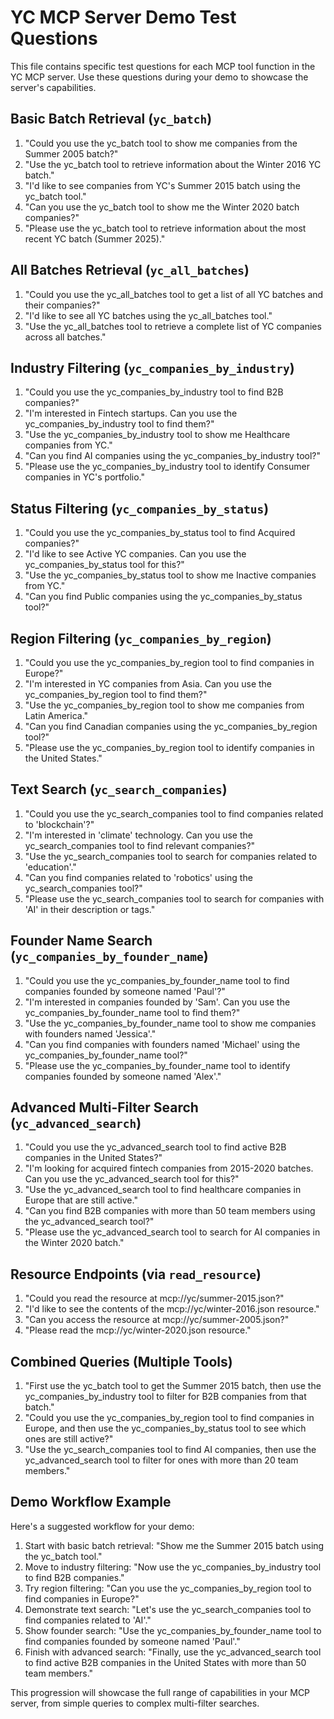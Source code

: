 # YC MCP Server Demo Test Questions

This file contains specific test questions for each MCP tool function in the YC MCP server. Use these questions during your demo to showcase the server's capabilities.

## Basic Batch Retrieval (`yc_batch`)

1. "Could you use the yc_batch tool to show me companies from the Summer 2005 batch?"
2. "Use the yc_batch tool to retrieve information about the Winter 2016 YC batch."
3. "I'd like to see companies from YC's Summer 2015 batch using the yc_batch tool."
4. "Can you use the yc_batch tool to show me the Winter 2020 batch companies?"
5. "Please use the yc_batch tool to retrieve information about the most recent YC batch (Summer 2025)."

## All Batches Retrieval (`yc_all_batches`)

1. "Could you use the yc_all_batches tool to get a list of all YC batches and their companies?"
2. "I'd like to see all YC batches using the yc_all_batches tool."
3. "Use the yc_all_batches tool to retrieve a complete list of YC companies across all batches."

## Industry Filtering (`yc_companies_by_industry`)

1. "Could you use the yc_companies_by_industry tool to find B2B companies?"
2. "I'm interested in Fintech startups. Can you use the yc_companies_by_industry tool to find them?"
3. "Use the yc_companies_by_industry tool to show me Healthcare companies from YC."
4. "Can you find AI companies using the yc_companies_by_industry tool?"
5. "Please use the yc_companies_by_industry tool to identify Consumer companies in YC's portfolio."

## Status Filtering (`yc_companies_by_status`)

1. "Could you use the yc_companies_by_status tool to find Acquired companies?"
2. "I'd like to see Active YC companies. Can you use the yc_companies_by_status tool for this?"
3. "Use the yc_companies_by_status tool to show me Inactive companies from YC."
4. "Can you find Public companies using the yc_companies_by_status tool?"

## Region Filtering (`yc_companies_by_region`)

1. "Could you use the yc_companies_by_region tool to find companies in Europe?"
2. "I'm interested in YC companies from Asia. Can you use the yc_companies_by_region tool to find them?"
3. "Use the yc_companies_by_region tool to show me companies from Latin America."
4. "Can you find Canadian companies using the yc_companies_by_region tool?"
5. "Please use the yc_companies_by_region tool to identify companies in the United States."

## Text Search (`yc_search_companies`)

1. "Could you use the yc_search_companies tool to find companies related to 'blockchain'?"
2. "I'm interested in 'climate' technology. Can you use the yc_search_companies tool to find relevant companies?"
3. "Use the yc_search_companies tool to search for companies related to 'education'."
4. "Can you find companies related to 'robotics' using the yc_search_companies tool?"
5. "Please use the yc_search_companies tool to search for companies with 'AI' in their description or tags."

## Founder Name Search (`yc_companies_by_founder_name`)

1. "Could you use the yc_companies_by_founder_name tool to find companies founded by someone named 'Paul'?"
2. "I'm interested in companies founded by 'Sam'. Can you use the yc_companies_by_founder_name tool to find them?"
3. "Use the yc_companies_by_founder_name tool to show me companies with founders named 'Jessica'."
4. "Can you find companies with founders named 'Michael' using the yc_companies_by_founder_name tool?"
5. "Please use the yc_companies_by_founder_name tool to identify companies founded by someone named 'Alex'."

## Advanced Multi-Filter Search (`yc_advanced_search`)

1. "Could you use the yc_advanced_search tool to find active B2B companies in the United States?"
2. "I'm looking for acquired fintech companies from 2015-2020 batches. Can you use the yc_advanced_search tool for this?"
3. "Use the yc_advanced_search tool to find healthcare companies in Europe that are still active."
4. "Can you find B2B companies with more than 50 team members using the yc_advanced_search tool?"
5. "Please use the yc_advanced_search tool to search for AI companies in the Winter 2020 batch."

## Resource Endpoints (via `read_resource`)

1. "Could you read the resource at mcp://yc/summer-2015.json?"
2. "I'd like to see the contents of the mcp://yc/winter-2016.json resource."
3. "Can you access the resource at mcp://yc/summer-2005.json?"
4. "Please read the mcp://yc/winter-2020.json resource."

## Combined Queries (Multiple Tools)

1. "First use the yc_batch tool to get the Summer 2015 batch, then use the yc_companies_by_industry tool to filter for B2B companies from that batch."
2. "Could you use the yc_companies_by_region tool to find companies in Europe, and then use the yc_companies_by_status tool to see which ones are still active?"
3. "Use the yc_search_companies tool to find AI companies, then use the yc_advanced_search tool to filter for ones with more than 20 team members."

## Demo Workflow Example

Here's a suggested workflow for your demo:

1. Start with basic batch retrieval: "Show me the Summer 2015 batch using the yc_batch tool."
2. Move to industry filtering: "Now use the yc_companies_by_industry tool to find B2B companies."
3. Try region filtering: "Can you use the yc_companies_by_region tool to find companies in Europe?"
4. Demonstrate text search: "Let's use the yc_search_companies tool to find companies related to 'AI'."
5. Show founder search: "Use the yc_companies_by_founder_name tool to find companies founded by someone named 'Paul'."
6. Finish with advanced search: "Finally, use the yc_advanced_search tool to find active B2B companies in the United States with more than 50 team members."

This progression will showcase the full range of capabilities in your MCP server, from simple queries to complex multi-filter searches.
